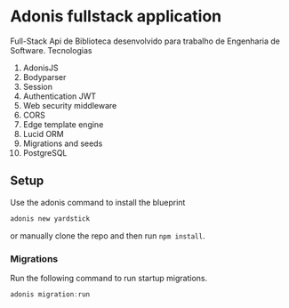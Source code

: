 # Adonis fullstack application

Full-Stack Api de Biblioteca desenvolvido para trabalho de Engenharia de Software.
Tecnologias
1. AdonisJS
2. Bodyparser
3. Session
4. Authentication JWT
5. Web security middleware
6. CORS
7. Edge template engine
8. Lucid ORM
9. Migrations and seeds
10. PostgreSQL

## Setup

Use the adonis command to install the blueprint

```bash
adonis new yardstick
```

or manually clone the repo and then run `npm install`.


### Migrations

Run the following command to run startup migrations.

```js
adonis migration:run
```

